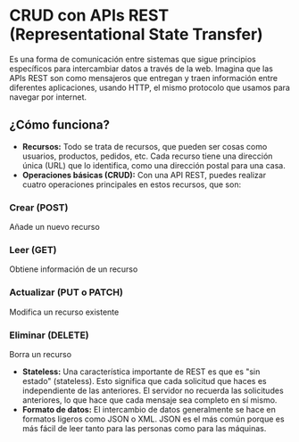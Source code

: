 # CRUD con APIs REST (Representational State Transfer)

Es una forma de comunicación entre sistemas que sigue principios específicos para intercambiar datos a través de la web. Imagina que las APIs REST son como mensajeros que entregan y traen información entre diferentes aplicaciones, usando HTTP, el mismo protocolo que usamos para navegar por internet.

## ¿Cómo funciona?

- **Recursos:** Todo se trata de recursos, que pueden ser cosas como usuarios, productos, pedidos, etc. Cada recurso tiene una dirección única (URL) que lo identifica, como una dirección postal para una casa.
- **Operaciones básicas (CRUD):** Con una API REST, puedes realizar cuatro operaciones principales en estos recursos, que son:

### Crear (POST)

Añade un nuevo recurso

### Leer (GET)

Obtiene información de un recurso

### Actualizar (PUT o PATCH)

Modifica un recurso existente

### Eliminar (DELETE)

Borra un recurso

- **Stateless:** Una característica importante de REST es que es "sin estado" (stateless). Esto significa que cada solicitud que haces es independiente de las anteriores. El servidor no recuerda las solicitudes anteriores, lo que hace que cada mensaje sea completo en sí mismo.
- **Formato de datos:** El intercambio de datos generalmente se hace en formatos ligeros como JSON o XML. JSON es el más común porque es más fácil de leer tanto para las personas como para las máquinas.
